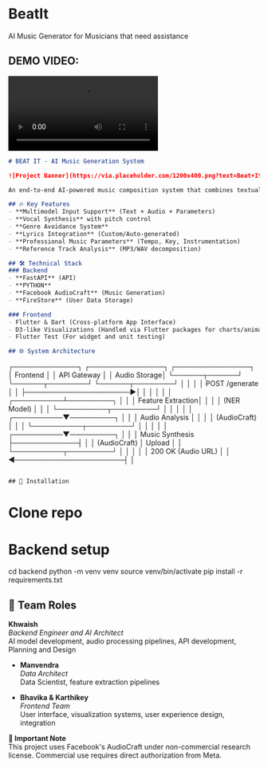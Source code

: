 # BeatIt
AI Music Generator for Musicians that need assistance

## DEMO VIDEO:
<video controls src="WhatsApp Video 2025-04-17 at 4.29.37 PM.mp4" title="Title"></video>
```markdown
# BEAT IT - AI Music Generation System

![Project Banner](https://via.placeholder.com/1200x400.png?text=Beat+It+AI+Music+Generator)

An end-to-end AI-powered music composition system that combines textual descriptions, audio references, and musical parameters to generate custom tracks.

## 🔥 Key Features
- **Multimodel Input Support** (Text + Audio + Parameters)
- **Vocal Synthesis** with pitch control
- **Genre Avoidance System**
- **Lyrics Integration** (Custom/Auto-generated)
- **Professional Music Parameters** (Tempo, Key, Instrumentation)
- **Reference Track Analysis** (MP3/WAV decomposition)

## 🛠 Technical Stack
### Backend
- **FastAPI** (API)
- **PYTHON**
- **Facebook AudioCraft** (Music Generation)
- **FireStore** (User Data Storage)

### Frontend
- Flutter & Dart (Cross-platform App Interface)
- D3-like Visualizations (Handled via Flutter packages for charts/animations)
- Flutter Test (For widget and unit testing)

## 🌐 System Architecture
```
┌─────────────┐       ┌───────────────┐       ┌───────────────┐
│   Frontend  │       │  API Gateway  │       │  Audio Storage│
└──────┬──────┘       └──────┬────────┘       └──────┬────────┘
       │                      │                       │
       │ POST /generate       │                       │
       ├─────────────────────►│                       │
       │                      │                       │
       │           ┌──────────┴─────────┐             │
       │           │  Feature Extraction│             │
       │           │  (NER Model)       │             │
       │           └──────────┬─────────┘             │
       │                      │                       │
       │           ┌──────────▼─────────┐             │
       │           │ Audio Analysis     │             │
       │           │ (AudioCraft)       │             │
       │           └──────────┬─────────┘             │
       │                      │                       │
       │           ┌──────────▼─────────┐             │
       │           │ Music Synthesis    ├─────────────┤
       │           │ (AudioCraft)       │   Upload    │
       │           └──────────┬─────────┘             │
       │                      │                       │
       │ 200 OK (Audio URL)   │                       │
       ◄──────────────────────┤                       │
                              

```

## 🚀 Installation
```
# Clone repo

# Backend setup
cd backend
python -m venv venv
source venv/bin/activate
pip install -r requirements.txt

## 👥 Team Roles

  **Khwaish**  
  *Backend Engineer and AI Architect*  
  AI model development, audio processing pipelines, API development, Planning and Design

- **Manvendra**  
  *Data Architect*  
  Data Scientist, feature extraction pipelines

- **Bhavika & Karthikey**  
  *Frontend Team*  
  User interface, visualization systems, user experience design, integration

**🚨 Important Note**  
This project uses Facebook's AudioCraft under non-commercial research license. Commercial use requires direct authorization from Meta.
```
